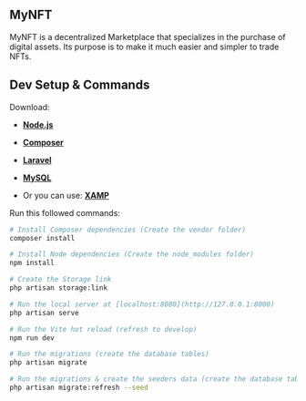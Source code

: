 ## MyNFT

MyNFT is a decentralized Marketplace that specializes in the purchase of digital assets. Its purpose is to make it much easier and simpler to trade NFTs.

## Dev Setup & Commands

Download:

- **[Node.js](https://nodejs.org/en/download)**

- **[Composer](https://getcomposer.org)**
- **[Laravel](https://laravel.com/docs/9.x/installation)**
- **[MySQL](https://www.mysql.com/downloads)**
- Or you can use: **[XAMP](https://www.apachefriends.org)**

Run this followed commands:

```bash
# Install Composer dependencies (Create the vendor folder)
composer install

# Install Node dependencies (Create the node_modules folder)
npm install

# Create the Storage link
php artisan storage:link

# Run the local server at [localhost:8080](http://127.0.0.1:8000)
php artisan serve

# Run the Vite hot reload (refresh to develop)
npm run dev

# Run the migrations (create the database tables)
php artisan migrate

# Run the migrations & create the seeders data (create the database tables with faker data)
php artisan migrate:refresh --seed
```
